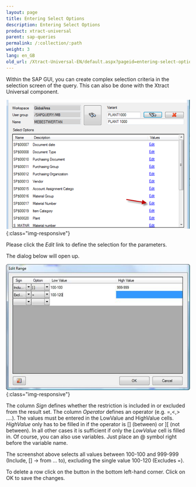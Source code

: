 ```yaml
---
layout: page
title: Entering Select Options
description: Entering Select Options
product: xtract-universal
parent: sap-queries
permalink: /:collection/:path
weight: 3
lang: en_GB
old_url: /Xtract-Universal-EN/default.aspx?pageid=entering-select-options
---
```


Within the SAP GUI, you can create complex selection criteria in the selection screen of the query. This can also be done with the Xtract Universal component.

![SAP-Query-Selection-Parameters](/img/content/SAP-Query-Selection-Parameters.png){:class="img-responsive"}

Please click the *Edit* link to define the selection for the parameters.

The dialog below will open up.

![SAP-Query-Select-Options](/img/content/SAP-Query-Select-Options.png){:class="img-responsive"}

The column *Sign* defines whether the restriction is included in or excluded from the result set. The column *Operator* defines an operator (e.g. =,<,> ....). The values must be entered in the LowValue and HighValue cells. *HighValue* only has to be filled in if the operator is [] (between) or ][ (not between). In all other cases it is sufficient if only the *LowValue* cell is filled in. Of course, you can also use variables. Just place an @ symbol right before the variable name.

The screenshot above selects all values between 100-100 and 999-999 (Include, [] -> from ... to), excluding the single value 100-120 (Excludes =).

To delete a row click on the button in the bottom left-hand corner.
Click on OK to save the changes.